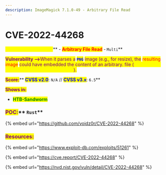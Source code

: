 ```yaml
---
description: ImageMagick 7.1.0-49 - Arbitrary File Read
---
```


# CVE-2022-44268

<mark style="color:yellow;">**ImageMagick 7.1.0-49**</mark>** **<mark style="color:purple;">**-**</mark>** **<mark style="color:red;">**Arbitrary File Read**</mark>** **<mark style="color:purple;">**-**</mark> <mark style="color:orange;">**`Multi`**</mark>&#x20;

<mark style="color:purple;">**Vulnerability -->**</mark><mark style="color:purple;">When it parses a</mark> <mark style="color:blue;">**`PNG`**</mark> <mark style="color:purple;">image (e.g., for resize), the</mark> <mark style="color:red;">resulting image</mark> <mark style="color:purple;">could have embedded the content of an arbitrary. file (</mark><mark style="color:yellow;">if the magick binary has permissions to read it</mark><mark style="color:purple;">).</mark>

<mark style="color:purple;">**Score:**</mark>** **<mark style="color:blue;">**CVSS v2.0**</mark><mark style="color:purple;">**:**</mark>** **<mark style="color:yellow;">**`N/A`**</mark>** **<mark style="color:purple;">**//**</mark>** **<mark style="color:blue;">**CVSS v3.x**</mark><mark style="color:purple;">**:**</mark>** **<mark style="color:yellow;">**`6.5`**</mark>

<mark style="color:purple;">**Shows in:**</mark>

* <mark style="color:green;">**HTB-Sandworm**</mark>

### <mark style="color:purple;">**POC:**</mark>** **<mark style="color:orange;">**`Rust`**</mark>

{% embed url="https://github.com/voidz0r/CVE-2022-44268" %}

### <mark style="color:purple;">**Resources:**</mark>

{% embed url="https://www.exploit-db.com/exploits/51261" %}

{% embed url="https://cve.report/CVE-2022-44268" %}

{% embed url="https://nvd.nist.gov/vuln/detail/CVE-2022-44268" %}

